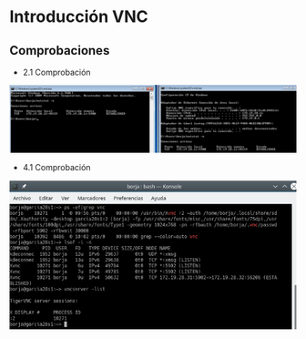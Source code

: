 <h1> Introducción VNC </h1>
<h2>Comprobaciones</h2>

* 2.1 Comprobación

![Windows](img/c1.png)







* 4.1 Comprobación

![OpenSUSE](img/2.png)
